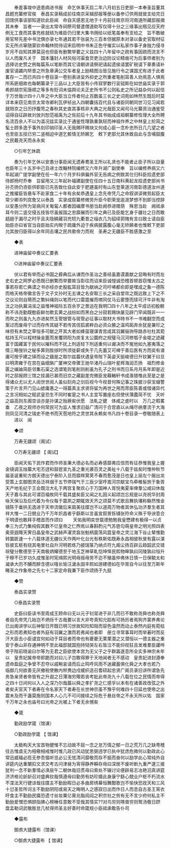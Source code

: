 <!-- { "loadSidebar": true } -->
　　奉差事竣中途患病进书报　命乞休事天启二年八月初五日吏部一本奉圣旨董其昌题充纂修官俟　泰昌实录稿成前往南京采辑邸报等册以备参订供用就彼支给完日回馆供事该部知道钦此臣闻　命自天感恩无地于十月前往南京将河南道所藏邸报摘其未奉　旨者一一录出太常寺祠祭司督遣僧道助写仅得十分之三缘事出剏见应天府例无工食而其事充栋就结为难臣仍归里大集书佣给以纸笔虽奉有支给之　旨不敢破用官帑先差中书沈僎亦录七年通其若干张装为三百本但据原本对录以备史官取材征实无所点窜随蒙钦命翰林院待诏宋启明中书朱正色守催实以私家作事孑身独力侵寻岁月不自知其罪莫逭也但臣有删繁举要之义兹四十八年留中之疏有事因疏而流言不以人而废凡关于　国本藩封人材风俗河渠食货吏治边防议论精凿可为后事师者别为选择访史赞之例每篇系以笔断而其它请朝讲请祭祀请起遗侯请罢矿税请下章奏请补废官请蠲内帑昔之所急章满公交车者皇上励精图治皆见施行令之谋国尤有进于此者畧存一二而已共四十卷目录一卷别表进呈外抑史之所重者笔削耳善人劝焉恶人惧焉所系匪细故也每朝纂录于三品以上大臣皆有小传寂寥数行衮钺斯在如世庙实录于郭希颜胡宗宪唐顺之等多有贬词未恊舆论夫正史所书不公则私史之所记益杂何以起信于万世哉计四十八年之中大臣当立传者何止百数虽三长之史词苑如林然生既后时莫详本来窃见南京太常寺卿利瓦伊祯出入四朝囊括百代且与诸臣同朝同世习见习闻若就陪京之日历抒腹笥之春秋其史直其事核非大典之光哉臣又闻司马光纂资治通鉴受诏得自征辟故刘攽刘恕范祖禹为之佐前后十九年其书始成成祖朝纂修性理大全所聘名流百余人不以为滥况兹实录比于通鉴性理孰重孰轻而神祖作养之中林皇上抡简之髦士顾多逸于事外刻印销印圣人无我赐环赐玦又何成心臣一念朴忠所日几几望之者也至臣五技已穷二竖相迫中道乞骸情无矫餙乞　敕下吏部允其休致自此与含哺鼓腹之民戴尧天而永永矣 

　　○引年乞休疏 

　　奏为引年乞休以安愚分事臣闻无遗寿耈圣王所以礼贤也不能者止臣子所以自量也臣年三十五岁中己丑进士改翰林院编修又六年升湖广副使奉　旨以编修养病又六年起湖广提学副使在任一年六个月岁科俱徧外官无告病之例致其仕归科臣拾遗吏部侍郎杨时乔奉　旨留用又三年起补福建副使在任四十五日南科黄起龙拾遗吏部尚书孙丕扬仍咨臣供职臣已先告致仕自此安于肥遯虽时有山东登莱道河南彰德道汝州道之推擢臣皆悬车不赴家食二十年有余矣恭遇皇上念先帝凭几之命叙讲读微劳起臣太常少卿洊列宫詹又以泰昌　实录成叙纂修微劳升臣今职荣宠逾涯梦想不到即当控辞以安愚分所为冐病间关匍匐人都者因编摩书册当赴阙恭进赠荫　殊恩当赴　阙祗承耳今则二竖交侵五技皆尽虽报国之忠靡展而引年之典已及臣能乞身于疆壮之日而敢趦趄于漏尽之时乎且夫隐鳞藏羽充牣九衢昔之缁衣几为貂续郭隗有言曰致士请自臣始臣亦曰省官当自臣始实内暌于疏庸外迫于疾病披露腹心毫无矫餙者也惟敕下吏部允其放归臣得以余年同击壤之民共歌帝力而祝　圣寿之无疆臣不胜感激之至 

　　◆表 

　　进神庙留中奏议汇要表 

　　○进神庙留中奏议汇要表 

　　伏以君有举而必书国之彛典后从谏而作圣治之善经虽嘉谟嘉猷之显晦有时而左史右史之网罗必悉既已删繁而举要故当彰往而诏来臣诚惶诚恐稽首顿首窃惟太古之事若存若亡典谟之书亦经亦史股肱耳目皆为献纳之司吁咈都俞即是嘿成之象一德陈而格天格帝徽言告于文子文孙时无五谏之名安取三长之采自堂帘之既远致上下之不交议论则自蕳而之繁紏绳则以笔而代口雷霆摧而噤同仗马云雾堕而牍可汗牛非有淘汰之功执冀涓涘之益惟神祖际五百余岁之景运在我明□四十八年之太平成访初殷朝称不讳尧勤既勌臣鲜勿欺玄黄之战纷如而黑白之分寂若赐玦屡见辟门罕闻既非一一而吹之则虽九九亦进矣然玉管银管与斑管必征事以取材大书特书不一书难翻空而成案过而废毋宁过而存传其疑不若传其信狐裘粹白必资众腋之温鸡跖弃余犹是兼珍之味但有未焚之草恒多可献之芹其大者如蜂虿寝谋青宫成其羽翼骊驹导路赤社杜其菀枯持玉尺以程材操金篦而发覆阴阳为炭复太公圜府之规璧马沉河修瓠子金堤之迹藏富于国藏富于民何以摧科而不扰上刑适轻下刑适重何以谳决而不冤他如九塞夷落之情三略弢铃之秘多筭则胜捄时所须徙薪或失于几先蓄艾可裨于善后医有方而奕有谱庸可按乎建之铎而设之鼗是之取尔兹葢伏遇皇帝陛下英姿天挺峻德日升钦翼于曰旦曰明肃雍于在宫在庙细旃广厦神交帝骤王驰华渚丹山瑞叶星辉海润丕扬　祖烈修金匮之编廸简臣邻集石渠之选谓笔则笔削则削虽为孔子之刑书而日系月月系年即是近时之邸报顾三馆之挂漏已甚而旧京之藏副差完微臣宠藉輶轩书成渔猎惟此至是之是得诸众尤以尤人阅世世阅人虽似刻舟之剑后视今今视昔何殊记事之珠披沙获宝缀警策于片言开门见山摅庸愚之一得葢真主求贤将留为再世之用而荩臣陈善或借诸异代之言况相如之赋武皇恐生不同时崔寔之书人主宜写置座右但使伏蒲蠹简不忧　天听之益高则东阁空谈亦是孙谋之贻厥矣伏愿　法乹之徤　体咸之虗时以　万几之暇畧垂　乙夜之观师亦何常民可为监人惟求旧益广清问于合宫直以从绳尽纳羣流于大海则凤见河清之瑞史不绝书而天苞地符之灵世其永赖矣书凡四十卷目录一卷敬随表上 
　　进以　闻 

　　◆颂 

　　万寿无疆颂（阁试） 

　　○万寿无疆颂 【 阁试】 

　　臣闻天佑下民作君而作师圣秉大德必名而必寿感靡弗应信而有征恭惟我皇上握金镜调玉烛纂大宅丕迓和鼓鬯宣九圣之重光袭百灵之奥祉十八载于兹矣时惟仲秋节届圣诞重轮方朗天德出宁泰阶入旦而靡辉蓂荚不春而愈茂是日也皇上丽左个服出龙受策上玄御图灵岳泛祥烟于五节停瑞气于三辰少室呼嵩河宗献宝鸟牵椎髻旅于象胥天产地毛纪于王会既洽大礼于两宫复聚欢心于万国神人胥悦夷夏率俾羣公咸曰休哉天子嘉与其此可谓百福攸同千载其盛矣臣又闻之礼因义起颂岂忘规是以尧祝华封周咏天保沿及后代着为令仪每于震夙之期辄效天齐之颂莫不式歌且舞执壤称觞然惟金镜陈于垂拱无逸进于天申流徽后来肩美往牒岂不以道周万物者其休弘功济羣生者其祥大惟一二日兢业乃千万年炽昌者乎繇斯以言虽宣叙景铄铺张符命义殊于导谀意合于明谟也敢拜手稽首而作颂曰 
　　天佑我明奕世载德勉勉我皇懋建有极得一以贞奉三为式乃集纯假其数不亿皇帝之仁煦焉以春斟酌元气苏鬯勾萌皇帝之明光照四表奥窔遐陬天霁日晶皇帝之武赫声濯灵翕张魁柄震荡风霆皇帝之灵江海下谷止辇惟勤转圜匪速一十八载体道无疆仪天作两叶化台光有秩斯佑既寿永昌相彼秋旻有露以湛铄彼玄枢有绕其电里社自升河明若练乃披瑞箓乃纳贞符九阍尘扬百辟云趋韶武交错琮璧分敷德至于天南极炳耀德至于地玉芝神草乹恺坤怿民熙物皞孰曰冈陵孰曰恒升于穆不已岁功久成惟圣时宪缉熙光明毋摇毋劳不迩不殖虽仲弗休日慎一日保毓太和凝承大历不酺而醉含德以嘻长愉汪濊永固丰熙如游建德如在华胥自今以往至万斯年睹圣之作象帝之先七十二家定命我兼下臣作颂扬于九挺 

　　◆赞 

　　泰昌实录赞 

　　○泰昌实录赞 

　　史臣曰臣读书至周成王顾命曰无以元子钊冐进于非几而已不敢称尧舜也称尧舜者自先帝凭几始岂不炳烁千古哉要以言大非夸真知允蹈有可扬厉者焉狗齐蒙养弗论已出阁讲学以后神智日开既已明习世故知险知阻而容色温然而动止泰然内庭有菀枯之形而若弗知也者外庭有羽翼之激而若弗闻也者即　册立寻常事耳时而举碁时而反汗大臣去小臣谴宜何如动于耳目者而帝也有夔夔无栗栗潜之又潜恒以一德主器之重安于泰山非存通神明不至此福邸就国抱持恸哭左右皆泣不能仰视狂且发难羣臣讙哗帝于陛前晓谕曰尔等为无君之臣欲使本宫为无父子之乎群嚣遂息所全实多神宗未年以　皇贵妃属帝帝即跪而对曰儿子岂敢得罪于天地闻者无不感动　皇贵妃进封遵奉　遗命盈庭之争曾不忍夺以戚畹哀请而后止鸣呼风雨不迷藏蓄俱化舜之大孝也若乃　临御几何欲善无厌撤税使散内帑赉边戍缓织造召耆硕起忠贤广阁员录旧讲所谓急先务急亲贤者帝皆有之升遐之日薄海穷陬若丧考妣此帝尧九十八载在位之民情而帝得之四十日间何以入人之深乃尔哉葢以舜之孝扩尧之仁感孚以本有在诸善政改弦之外者矣夫官天下者寿在令名家天下者寿在长世神宗虽不豫乎何难四十日延也使帝之出震未及而干蛊莫施则国本人心几不可问接续之际危于悬丝帝之不永天所以佑　国家千万年之永也庙号曰光帝之光被上下者无余憾矣 

　　◆箴 

　　勤政励学箴（馆课） 

　　○勤政励学箴 【 馆课】 

　　太极构天大宝首物徤惟不忘动故不屈一念之怠万情之郁一日之荒万几之缺粤稽往古惟虞无为相儆相戒惟时惟几政已风动犹思弼违学已执中犹虑危微何以勤政此心常迅威福必揽无参吾愠听览必公无恡清问靡敬而存不振而奋何以励学此心常纯外自讲筵内达重闉扣文求交考古问津昼为宵得静养瞬存毋曰深居不废听断九重严邃三接犹判一念不新羣情必涣辰午二朝休哉旧贯毋曰索处不辍讨论便辟易志冶艳汨真讲筵济济格论龂龂召对盛典钦哉慎遵毋曰勤劳有妨珍摄此身康宁繇心兢业户枢不朽流水不渫法天行徤谅哉往牒主不勤励暇日必多曲房绣幕恒舞酣歌岂不愉快恐戕天和三风十愆圣哲所诃主不勤励阴阳或易天之晦明人之感寂日出而作日人而息自古圣王宵衣旴食主不勤励民瘼恐遗寸丝妆粟亿膏兆脂闾阎之积宗社之赀有无不言少府何私主不勤励爱憎恐惧颐指拂心榜棰任意敢不受哉其情实??对鸟穷则啄兽穷则鸷汤敬日跻盘盂勒词武敬胜怠几杖得师圣主好善时命箴规小臣祗承敢告仆司 

　　◆露布 

　　御虏大捷露布（馆课） 

　　○御虏大捷露布 【 馆课】 

